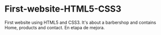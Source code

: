 # First-website-HTML5-CSS3
First website using HTML5 and CSS3. It's about a barbershop and contains Home, products and contact.
En etapa de mejora.
